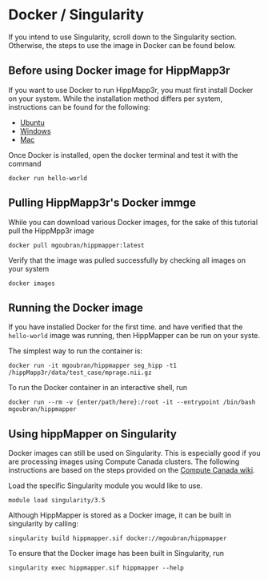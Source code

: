 # Docker / Singularity

If you intend to use Singularity, scroll down to the Singularity section. Otherwise, the steps to use the image in Docker can be found below.

## Before using Docker image for HippMapp3r

If you want to use Docker to run HippMapp3r, you must first install Docker on your system. While the installation method differs per system, instructions can be found for the following:

- [Ubuntu](https://docs.docker.com/install/linux/docker-ce/ubuntu/)
- [Windows](https://docs.docker.com/docker-for-windows/install/)
- [Mac](https://docs.docker.com/docker-for-mac/)

Once Docker is installed, open the docker terminal and test it with the command

    docker run hello-world


## Pulling HippMapp3r's Docker immge

While you can download various Docker images, for the sake of this tutorial pull the HippMpp3r image

    docker pull mgoubran/hippmapper:latest

Verify that the image was pulled successfully by checking all images on your system

    docker images


## Running the Docker image

If you have installed Docker for the first time. and have verified that the `hello-world` image was running, then HippMapper can be run on your syste.

The simplest way to run the container is:

    docker run -it mgoubran/hippmapper seg_hipp -t1 /hippMapp3r/data/test_case/mprage.nii.gz

To run the Docker container in an interactive shell, run

    docker run --rm -v {enter/path/here}:/root -it --entrypoint /bin/bash mgoubran/hippmapper



## Using hippMapper on Singularity

Docker images can still be used on Singularity. This is especially good if you are processing images using Compute Canada clusters. The following instructions are based on the steps provided on the [Compute Canada wiki](https://docs.computecanada.ca/wiki/Singularity).

Load the specific Singularity module you would like to use.

    module load singularity/3.5

Although HippMapper is stored as a Docker image, it can be built in singularity by calling:

    singularity build hippmapper.sif docker://mgoubran/hippmapper

To ensure that the Docker image has been built in Singularity, run

    singularity exec hippmapper.sif hippmapper --help


